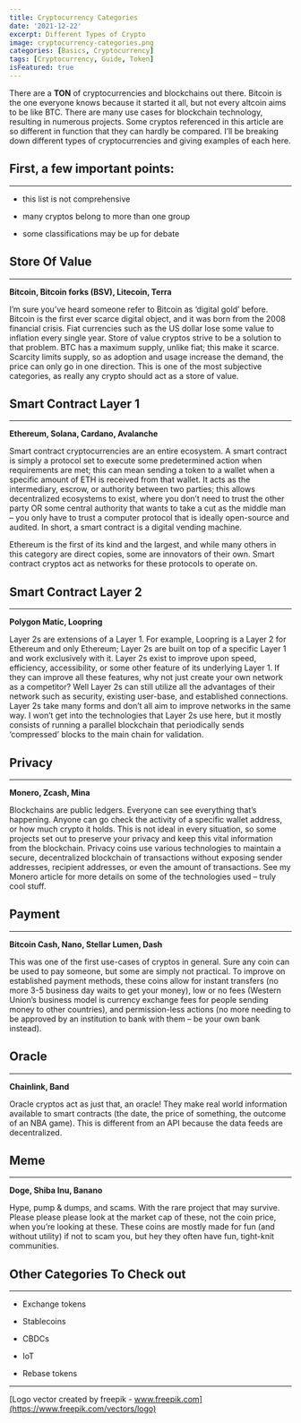 ```yaml
---
title: Cryptocurrency Categories
date: '2021-12-22'
excerpt: Different Types of Crypto
image: cryptocurrency-categories.png
categories: [Basics, Cryptocurrency]
tags: [Cryptocurrency, Guide, Token]
isFeatured: true
---
```


There are a **TON** of cryptocurrencies and blockchains out there. Bitcoin is the one everyone knows because it started it all, but not every altcoin aims to be like BTC. There are many use cases for blockchain technology, resulting in numerous projects. Some cryptos referenced in this article are so different in function that they can hardly be compared. I’ll be breaking down different types of cryptocurrencies and giving examples of each here.

## First, a few important points:

---

- this list is not comprehensive

- many cryptos belong to more than one group

- some classifications may be up for debate

## Store Of Value

---

**Bitcoin, Bitcoin forks (BSV), Litecoin, Terra**

I’m sure you’ve heard someone refer to Bitcoin as ‘digital gold’ before. Bitcoin is the first ever scarce digital object, and it was born from the 2008 financial crisis. Fiat currencies such as the US dollar lose some value to inflation every single year. Store of value cryptos strive to be a solution to that problem. BTC has a maximum supply, unlike fiat; this make it scarce. Scarcity limits supply, so as adoption and usage increase the demand, the price can only go in one direction. This is one of the most subjective categories, as really any crypto should act as a store of value.

## Smart Contract Layer 1

---

**Ethereum, Solana, Cardano, Avalanche**

Smart contract cryptocurrencies are an entire ecosystem. A smart contract is simply a protocol set to execute some predetermined action when requirements are met; this can mean sending a token to a wallet when a specific amount of ETH is received from that wallet. It acts as the intermediary, escrow, or authority between two parties; this allows decentralized ecosystems to exist, where you don’t need to trust the other party OR some central authority that wants to take a cut as the middle man – you only have to trust a computer protocol that is ideally open-source and audited. In short, a smart contract is a digital vending machine.

Ethereum is the first of its kind and the largest, and while many others in this category are direct copies, some are innovators of their own. Smart contract cryptos act as networks for these protocols to operate on.

## Smart Contract Layer 2

---

**Polygon Matic, Loopring**

Layer 2s are extensions of a Layer 1. For example, Loopring is a Layer 2 for Ethereum and only Ethereum; Layer 2s are built on top of a specific Layer 1 and work exclusively with it. Layer 2s exist to improve upon speed, efficiency, accessibility, or some other feature of its underlying Layer 1. If they can improve all these features, why not just create your own network as a competitor? Well Layer 2s can still utilize all the advantages of their network such as security, existing user-base, and established connections. Layer 2s take many forms and don’t all aim to improve networks in the same way. I won’t get into the technologies that Layer 2s use here, but it mostly consists of running a parallel blockchain that periodically sends ‘compressed’ blocks to the main chain for validation.

## Privacy

---

**Monero, Zcash, Mina**

Blockchains are public ledgers. Everyone can see everything that’s happening. Anyone can go check the activity of a specific wallet address, or how much crypto it holds. This is not ideal in every situation, so some projects set out to preserve your privacy and keep this vital information from the blockchain. Privacy coins use various technologies to maintain a secure, decentralized blockchain of transactions without exposing sender addresses, recipient addresses, or even the amount of transactions. See my Monero article for more details on some of the technologies used – truly cool stuff.

## Payment

---

**Bitcoin Cash, Nano, Stellar Lumen, Dash**

This was one of the first use-cases of cryptos in general. Sure any coin can be used to pay someone, but some are simply not practical. To improve on established payment methods, these coins allow for instant transfers (no more 3-5 business day waits to get your money), low or no fees (Western Union’s business model is currency exchange fees for people sending money to other countries), and permission-less actions (no more needing to be approved by an institution to bank with them – be your own bank instead).

## Oracle

---

**Chainlink, Band**

Oracle cryptos act as just that, an oracle! They make real world information available to smart contracts (the date, the price of something, the outcome of an NBA game). This is different from an API because the data feeds are decentralized.

## Meme

---

**Doge, Shiba Inu, Banano**

Hype, pump & dumps, and scams. With the rare project that may survive. Please please please look at the market cap of these, not the coin price, when you’re looking at these. These coins are mostly made for fun (and without utility) if not to scam you, but hey they often have fun, tight-knit communities.

## Other Categories To Check out

---

- Exchange tokens

- Stablecoins

- CBDCs

- IoT

- Rebase tokens

---

[Logo vector created by freepik - www.freepik.com](https://www.freepik.com/vectors/logo)
